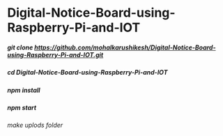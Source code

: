 # Digital-Notice-Board-using-Raspberry-Pi-and-IOT




##### git clone https://github.com/mohalkarushikesh/Digital-Notice-Board-using-Raspberry-Pi-and-IOT.git

##### cd Digital-Notice-Board-using-Raspberry-Pi-and-IOT

##### npm install 

##### npm start 











###### make uplods folder
